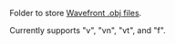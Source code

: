 Folder to store [Wavefront .obj files](https://en.wikipedia.org/wiki/Wavefront_.obj_file).

Currently supports "v", "vn", "vt", and "f".
